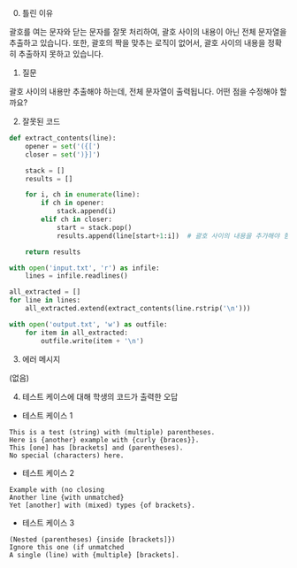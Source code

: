 0. 틀린 이유

괄호를 여는 문자와 닫는 문자를 잘못 처리하여, 괄호 사이의 내용이 아닌 전체 문자열을 추출하고 있습니다. 또한, 괄호의 짝을 맞추는 로직이 없어서, 괄호 사이의 내용을 정확히 추출하지 못하고 있습니다.

1. 질문

괄호 사이의 내용만 추출해야 하는데, 전체 문자열이 출력됩니다. 어떤 점을 수정해야 할까요?

2. 잘못된 코드

```python
def extract_contents(line):
    opener = set('({[')
    closer = set(')}]')

    stack = []
    results = []

    for i, ch in enumerate(line):
        if ch in opener:
            stack.append(i)
        elif ch in closer:
            start = stack.pop()
            results.append(line[start+1:i])  # 괄호 사이의 내용을 추가해야 함

    return results

with open('input.txt', 'r') as infile:
    lines = infile.readlines()

all_extracted = []
for line in lines:
    all_extracted.extend(extract_contents(line.rstrip('\n')))

with open('output.txt', 'w') as outfile:
    for item in all_extracted:
        outfile.write(item + '\n')
```

3. 에러 메시지

(없음)

4. 테스트 케이스에 대해 학생의 코드가 출력한 오답

- 테스트 케이스 1

```
This is a test (string) with (multiple) parentheses.
Here is {another} example with {curly {braces}}.
This [one] has [brackets] and (parentheses).
No special (characters) here.
```

- 테스트 케이스 2

```
Example with (no closing
Another line {with unmatched}
Yet [another] with (mixed) types {of brackets}.
```

- 테스트 케이스 3

```
(Nested (parentheses) {inside [brackets]})
Ignore this one (if unmatched
A single (line) with {multiple} [brackets].
```